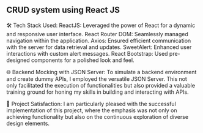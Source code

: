 ## CRUD system using React JS

🛠 Tech Stack Used:
ReactJS: Leveraged the power of React for a dynamic and responsive user interface.
React Router DOM: Seamlessly managed navigation within the application.
Axios: Ensured efficient communication with the server for data retrieval and updates.
SweetAlert: Enhanced user interactions with custom alert messages.
React Bootstrap: Used pre-designed components for a polished look and feel.

🌐 Backend Mocking with JSON Server:
To simulate a backend environment and create dummy APIs, I employed the versatile JSON Server. This not only facilitated the execution of functionalities but also provided a valuable training ground for honing my skills in building and interacting with APIs.

🙌 Project Satisfaction:
I am particularly pleased with the successful implementation of this project, where the emphasis was not only on achieving functionality but also on the continuous exploration of diverse design elements.
